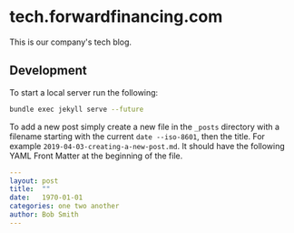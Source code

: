 # tech.forwardfinancing.com

This is our company's tech blog.

## Development

To start a local server run the following:

```sh
bundle exec jekyll serve --future
```

To add a new post simply create a new file in the `_posts`
directory with a filename starting with the current `date
--iso-8601`, then the title. For example
`2019-04-03-creating-a-new-post.md`. It should have the following YAML Front
Matter at the beginning of the file.

```yaml
---
layout: post
title:  ""
date:   1970-01-01
categories: one two another
author: Bob Smith
---
```
